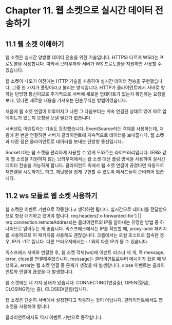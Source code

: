 # Chapter 11. 웹 소켓으로 실시간 데이터 전송하기

## 11.1 웹 소켓 이해하기

웹 소켓은 실시간 양방향 데이터 전송을 위한 기술입니다.
HTTP와 다르게 WS라는 프로토콜을 사용합니다.
따라서 브라우저와 서버가 WS 프로토콜을 지원하면 사용할 수 있습니다.

웹 소켓이 나오기 이전에는 HTTP 기술을 사용하여 실시간 데이터 전송을 구현했습니다.
그중 한 가지가 폴링이라고 불리는 방식입니다.
HTTP가 클라이언트에서 서버로 향하는 단방향 통신이므로 주기적으로 서버에 새로운 업데이트가 없는지 확인하는 요청을 보내, 있다면 새로운 내용을 가져오는 단순무식한 방법이었습니다.

처음에 웹 소켓 연결이 이루어지고 나면 그 다음부터는 계속 연결된 상태로 있어 따로 업데이트가 있는지 요청을 보낼 필요가 없습니다.

서버센트 이벤트라는 기술도 등장했습니다.
EventSource라는 객체를 사용하는데, 처음에 한 번만 연결하면 서버가 클라이언트에 지속적으로 데이터를 보내줍니다.
웹 소켓과 다른 점은 클라이언트로 데이터를 보내는 단방향 통신입니다.

Socket.IO는 웹 소켓을 편리하게 사용할 수 있게 도와주는 라이브러리입니다.
IE9와 같이 웹 소켓을 지원하지 않는 브라우저에서는 웹 소켓 대신 폴링 방식을 사용하여 실시간 데이터 전송을 가능하게 합니다.
클라이언트 측에서 웹 소켓 연결이 끊겼다면 자동으로 재연결을 시도하기도 하고, 채팅방을 쉽게 구현할 수 있도록 메서드들이 준비되어 있습니다.

## 11.2 ws 모듈로 웹 소켓 사용하기

웹 소켓은 이벤트 기반으로 작동한다고 생각하면 됩니다.
실시간으로 데이터를 전달받으므로 항상 대기하고 있어야 합니다.
req.headers['x-forwarded-for'] || req.connection.remoteAddress)는 클라이언트의 IP를 알아내는 유명한 방법 중 하나이므로 알아두는 게 좋습니다.
익스프레스에서는 IP를 확인할 때, proxy-addr 패키지를 사용하므로 이 패키지를 사용해도 괜찮습니다.
크롬에서는 로컬 호스트로 접속한 경우, IP가 ::1로 뜹니다.
다른 브라우저에서는 ::! 외의 다른 IP가 뜰 수 있습니다.

익스프레스 서버와 연결한 후, 웹 소켓 객체(ws)에 이벤트 리스너 세 개, 즉 message, error, close를 연결해주었습니다.
message는 클라이언트로부터 메시지가 왔을 때 발생하고, error는 웹 소켓 연결 중 문제가 생겼을 때 발생합니다.
close 이벤트는 클라이언트와 연결이 끊겼을 때 발생합니다.

웹 소켓에는 네 가지 상태가 있습니다.
CONNECTING(연결중), OPEN(열림), CLOSING(닫는 중), CLOSED(닫힘)입니다.

웹 소켓은 단순히 서버에서 설정한다고 작동하는 것이 아닙니다.
클라이언트에서도 웹 소켓을 사용해야 합니다.

클라이언트에서도 역시 이벤트 기반으로 동작합니다.
